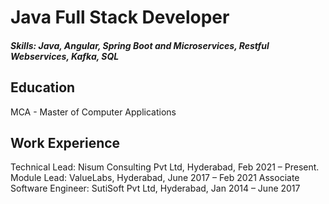 # Java Full Stack Developer

##### Skills: Java, Angular, Spring Boot and Microservices, Restful Webservices, Kafka, SQL

## Education
MCA - Master of Computer Applications

## Work Experience
Technical Lead: Nisum Consulting Pvt Ltd, Hyderabad, Feb 2021 – Present.
Module Lead: ValueLabs, Hyderabad, June 2017 – Feb 2021
Associate Software Engineer: SutiSoft Pvt Ltd, Hyderabad, Jan 2014 – June 2017

